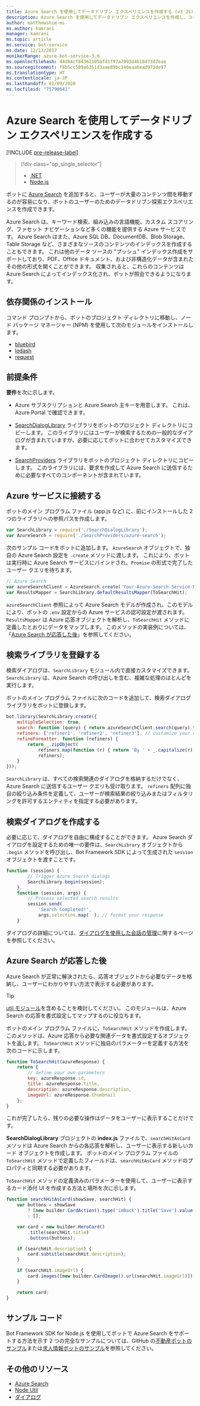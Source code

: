 ```yaml
---
title: Azure Search を使用してデータドリブン エクスペリエンスを作成する (v3 JS) - Bot Service
description: Azure Search を使用してデータドリブン エクスペリエンスを作成し、ユーザーが Bot Framework SDK for Node.js および Azure Search を使用してボット内の大量のコンテンツ間を移動できるように支援する方法について説明します。
author: matthewshim-ms
ms.author: kamrani
manager: kamrani
ms.topic: article
ms.service: bot-service
ms.date: 12/13/2017
monikerRange: azure-bot-service-3.0
ms.openlocfilehash: 44d84cf84362105bfd1f97a7993d4b18d73d7eae
ms.sourcegitcommit: f8b5cc509a6351d3aae89bc146eaabead973de97
ms.translationtype: HT
ms.contentlocale: ja-JP
ms.lasthandoff: 01/09/2020
ms.locfileid: "75790641"
---
```

# <a name="create-data-driven-experiences-with-azure-search"></a>Azure Search を使用してデータドリブン エクスペリエンスを作成する 

[!INCLUDE [pre-release-label](../includes/pre-release-label-v3.md)]

> [!div class="op_single_selector"]
> - [.NET](../dotnet/bot-builder-dotnet-search-azure.md)
> - [Node.js](../nodejs/bot-builder-nodejs-search-azure.md)

ボットに [Azure Search][search] を追加すると、ユーザーが大量のコンテンツ間を移動するのが容易になり、ボットのユーザーのためのデータドリブン探索エクスペリエンスを作成できます。

Azure Search は、キーワード検索、組み込みの言語機能、カスタム スコアリング、ファセット ナビゲーションなど多くの機能を提供する Azure サービスです。 Azure Search はまた、Azure SQL DB、DocumentDB、Blob Storage、Table Storage など、さまざまなソースのコンテンツのインデックスを作成することもできます。 これは他のデータ ソースの "プッシュ" インデックス作成をサポートしており、PDF、Office ドキュメント、および非構造化データが含まれたその他の形式を開くことができます。 収集されると、これらのコンテンツは Azure Search によってインデックス化され、ボットが照会できるようになります。

## <a name="install-dependencies"></a>依存関係のインストール

コマンド プロンプトから、ボットのプロジェクト ディレクトリに移動し、ノード パッケージ マネージャー (NPM) を使用して次のモジュールをインストールします。

* [bluebird](https://www.npmjs.com/package/bluebird)
* [lodash](https://www.npmjs.com/package/lodash)
* [request](https://www.npmjs.com/package/request)

## <a name="prerequisites"></a>前提条件

**要件**を次に示します。 
- Azure サブスクリプションと Azure Search 主キーを用意します。 これは、Azure Portal で確認できます。
- [SearchDialogLibrary](https://github.com/Microsoft/botBuilder-Samples/tree/master/Node/demo-Search/SearchDialogLibrary) ライブラリをボットのプロジェクト ディレクトリにコピーします。 このライブラリにはユーザーが検索するための一般的なダイアログが含まれていますが、必要に応じてボットに合わせてカスタマイズできます。 

- [SearchProviders](https://github.com/Microsoft/botBuilder-Samples/tree/master/Node/demo-Search/SearchProviders) ライブラリをボットのプロジェクト ディレクトリにコピーします。 このライブラリには、要求を作成して Azure Search に送信するために必要なすべてのコンポーネントが含まれています。

## <a name="connect-to-the-azure-service"></a>Azure サービスに接続する 

ボットのメイン プログラム ファイル (app.js など) に、前にインストールした 2 つのライブラリへの参照パスを作成します。 

```javascript
var SearchLibrary = require('./SearchDialogLibrary');
var AzureSearch = require('./SearchProviders/azure-search');
```

次のサンプル コードをボットに追加します。 `AzureSearch` オブジェクトで、独自の Azure Search 設定を `.create` メソッドに渡します。 これにより、ボットは実行時に Azure Search サービスにバインドされ、`Promise` の形式で完了したユーザー クエリを待ちます。  

```javascript
// Azure Search
var azureSearchClient = AzureSearch.create('Your-Azure-Search-Service-Name', 'Your-Azure-Search-Primary-Key', 'Your-Azure-Search-Service-Index');
var ResultsMapper = SearchLibrary.defaultResultsMapper(ToSearchHit);
```

 `azureSearchClient` 参照によって Azure Search モデルが作成され、このモデルにより、ボットの `.env` 設定からの Azure サービスの認可設定が渡されます。 
 `ResultsMapper` は Azure 応答オブジェクトを解析し、`ToSearchHit` メソッドに定義したとおりにデータをマップします。 このメソッドの実装例については、「[Azure Search が応答した後](#after-azure-search-responds)」を参照してください。

## <a name="register-the-search-library"></a>検索ライブラリを登録する
検索ダイアログは、`SearchLibrary` モジュール内で直接カスタマイズできます。 `SearchLibrary` は、Azure Search の呼び出しを含む、複雑な処理のほとんどを実行します。 

ボットのメイン プログラム ファイルに次のコードを追加して、検索ダイアログ ライブラリをボットに登録します。 

```javascript
bot.library(SearchLibrary.create({
    multipleSelection: true,
    search: function (query) { return azureSearchClient.search(query).then(ResultsMapper); },
    refiners: ['refiner1', 'refiner2', 'refiner3'], // customize your own refiners 
    refineFormatter: function (refiners) {
        return _.zipObject(
            refiners.map(function (r) { return 'By ' + _.capitalize(r); }),
            refiners);
    }
}));
```
`SearchLibrary` は、すべての検索関連のダイアログを格納するだけでなく、Azure Search に送信するユーザー クエリも受け取ります。 `refiners` 配列に独自の絞り込み条件を定義して、ユーザーが検索結果の絞り込みまたはフィルタリングを許可するエンティティを指定する必要があります。  

## <a name="create-a-search-dialog"></a>検索ダイアログを作成する

必要に応じて、ダイアログを自由に構成することができます。 Azure Search ダイアログを設定するための唯一の要件は、`SearchLibrary` オブジェクトから `.begin` メソッドを呼び出し、Bot Framework SDK によって生成された `session` オブジェクトを渡すことです。 

```javascript
function (session) {
        // Trigger Azure Search dialogs 
        SearchLibrary.begin(session);
    },
    function (session, args) {
        // Process selected search results
        session.send(
            'Search Completed!',
            args.selection.map(  ); // format your response 
    }
```
ダイアログの詳細については、[ダイアログを使用した会話の管理](bot-builder-nodejs-dialog-manage-conversation.md)に関するページを参照してください。

## <a name="after-azure-search-responds"></a>Azure Search が応答した後 

Azure Search が正常に解決されたら、応答オブジェクトから必要なデータを格納し、ユーザーにわかりやすい方法で表示する必要があります。

> [!TIP]
> [util モジュール][NodeUtil]を含めることを検討してください。 このモジュールは、Azure Search の応答を書式設定してマップするのに役立ちます。

ボットのメイン プログラム ファイルに、`ToSearchHit` メソッドを作成します。 このメソッドは、Azure 応答から必要な関連データを書式設定するオブジェクトを返します。 `ToSearchHit` メソッドに独自のパラメーターを定義する方法を次のコードに示します。 
 
 ```javascript
 function ToSearchHit(azureResponse) {
     return {
         // define your own parameters 
         key: azureResponse.id,
         title: azureResponse.title,
         description: azureResponse.description,
         imageUrl: azureResponse.thumbnail
     };
 }
```
これが完了したら、残りの必要な操作はデータをユーザーに表示することだけです。 

 **SearchDialogLibrary** プロジェクトの **index.js** ファイルで、`searchHitAsCard` メソッドは Azure Search からの各応答を解析し、ユーザーに表示する新しいカード オブジェクトを作成します。 ボットのメイン プログラム ファイルの `ToSearchHit` メソッドで定義したフィールドは、`searchHitAsCard` メソッドのプロパティと同期する必要があります。 

`ToSearchHit` メソッドの定義済みのパラメーターを使用して、ユーザーに表示するカード添付 UI を作成する方法と場所を次に示します。 

```javascript
function searchHitAsCard(showSave, searchHit) {
    var buttons = showSave
        ? [new builder.CardAction().type('imBack').title('Save').value(searchHit.key)]
        : [];

    var card = new builder.HeroCard()
        .title(searchHit.title) 
        .buttons(buttons);

    if (searchHit.description) {
        card.subtitle(searchHit.description);
    }

    if (searchHit.imageUrl) {
        card.images([new builder.CardImage().url(searchHit.imageUrl)]);
    }

    return card;
}
```

## <a name="sample-code"></a>サンプル コード

Bot Framework SDK for Node.js を使用してボットで Azure Search をサポートする方法を示す 2 つの完全なサンプルについては、GitHub の[不動産ボットのサンプル](https://github.com/Microsoft/BotBuilder-Samples/tree/v3-sdk-samples/Node/demo-Search/RealEstateBot)または[求人情報ボットのサンプル](https://github.com/Microsoft/BotBuilder-Samples/tree/v3-sdk-samples/Node/demo-Search/JobListingBot)を参照してください。 

## <a name="additional-resources"></a>その他のリソース

* [Azure Search][search]
* [Node Util][NodeUtil]
* [ダイアログ](bot-builder-nodejs-dialog-manage-conversation.md)

[NodeUtil]: https://nodejs.org/api/util.html
[search]: /azure/search/search-what-is-azure-search
